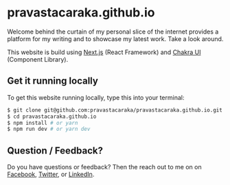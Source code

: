# pravastacaraka.github.io

Welcome behind the curtain of my personal slice of the internet provides a platform for my writing and to showcase my latest work. Take a look around.

This website is build using [Next.js](https://nextjs.org) (React Framework) and [Chakra UI](https://chakra-ui.com) (Component Library).

## Get it running locally

To get this website running locally, type this into your terminal:

```bash
$ git clone git@github.com:pravastacaraka/pravastacaraka.github.io.git pravastacaraka.github.io
$ cd pravastacaraka.github.io
$ npm install # or yarn
$ npm run dev # or yarn dev
```

## Question / Feedback?

Do you have questions or feedback? Then the reach out to me on on [Facebook](https://facebook.com/pravastacaraka), [Twitter](https://twitter.com/pravastacaraka), or [LinkedIn](https://www.linkedin.com/in/pravastacaraka).
